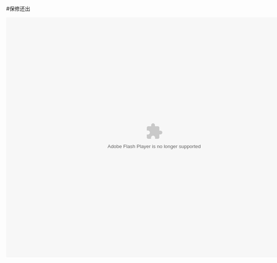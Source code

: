 #保修还出

<embed src="http://resource.3cwdb.com/kailong-donghua/客户保修-4保修还出.swf" width="800" height="650"  pluginspage="http://www.macromedia.com/go/getflashplayer" 
type="application/x-shockwave-flash" ></embed>
